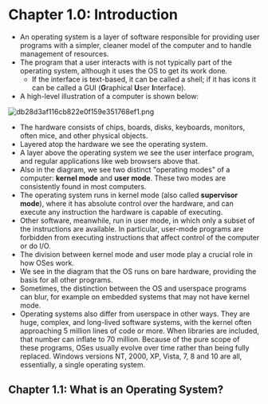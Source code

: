 # Chapter 1.0: Introduction

- An operating system is a layer of software responsible for providing user programs with a simpler, cleaner model of the computer and to handle management of resources.
- The program that a user interacts with is not typically part of the operating system, although it uses the OS to get its work done.
	- If the interface is text-based, it can be called a shell; if it has icons it can be called a GUI (**G**raphical **U**ser **I**nterface).
- A high-level illustration of a computer is shown below:

![db28d3af116cb822e0f159e351768ef1.png](../_resources/db28d3af116cb822e0f159e351768ef1-1.png)

- The hardware consists of chips, boards, disks, keyboards, monitors, often mice, and other physical objects.
- Layered atop the hardware we see the operating system.
- A layer above the operating system we see the user interface program, and regular applications like web browsers above that.
- Also in the diagram, we see two distinct "operating modes" of a computer: **kernel mode** and **user mode**. These two modes are consistently found in most computers.
- The operating system runs in kernel mode (also called **supervisor mode**), where it has absolute control over the hardware, and can execute any instruction the hardware is capable of executing.
- Other software, meanwhile, run in user mode, in which only a subset of the instructions are available. In particular, user-mode programs are forbidden from executing instructions that affect control of the computer or do I/O.
- The division between kernel mode and user mode play a crucial role in how OSes work.
- We see in the diagram that the OS runs on bare hardware, providing the basis for all other programs.
- Sometimes, the distinction between the OS and userspace programs can blur, for example on embedded systems that may not have kernel mode.
- Operating systems also differ from userspace in other ways. They are huge, complex, and long-lived software systems, with the kernel often approaching 5 million lines of code or more. When libraries are included, that number can inflate to 70 million. Because of the pure scope of these programs, OSes usually evolve over time rather than being fully replaced. Windows versions NT, 2000, XP, Vista, 7, 8 and 10 are all, essentially, a single operating system.

## Chapter 1.1: What is an Operating System?
